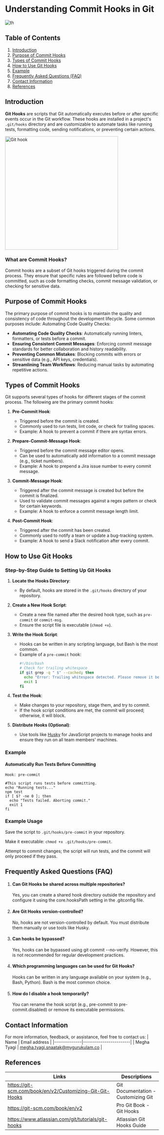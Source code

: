# Understanding Commit Hooks in Git

![th](https://github.com/user-attachments/assets/2137c069-5ed0-4d5d-bd45-accb045fdba1)



## Table of Contents
1. [Introduction](#introduction)
2. [Purpose of Commit Hooks](#purpose-of-commit-hooks)
3. [Types of Commit Hooks](#types-of-commit-hooks)
4. [How to Use Git Hooks](#how-to-use-git-hooks)
5. [Example](#example)
6. [Frequently Asked Questions (FAQ)](#frequently-asked-questions-faq)
7. [Contact Information](#contact-information)
8. [References](#references)

## Introduction

**Git Hooks** are scripts that Git automatically executes before or after specific events occur in the Git workflow. These hooks are installed in a project's `.git/hooks` directory and are customizable to automate tasks like running tests, formatting code, sending notifications, or preventing certain actions.

<img width="370" alt="Git hook" src="https://github.com/user-attachments/assets/56361826-4d33-498c-9539-88bcd0abea7d">



### What are Commit Hooks?

Commit hooks are a subset of Git hooks triggered during the commit process. They ensure that specific rules are followed before code is committed, such as code formatting checks, commit message validation, or checking for sensitive data.

## Purpose of Commit Hooks

The primary purpose of commit hooks is to maintain the quality and consistency of code throughout the development lifecycle. Some common purposes include:
Automating Code Quality Checks:
- **Automating Code Quality Checks**: Automatically running linters, formatters, or tests before a commit.
- **Ensuring Consistent Commit Messages**: Enforcing commit message standards for better collaboration and history readability.
- **Preventing Common Mistakes**: Blocking commits with errors or sensitive data (e.g., API keys, credentials).
- **Streamlining Team Workflows**: Reducing manual tasks by automating repetitive actions.

## Types of Commit Hooks

Git supports several types of hooks for different stages of the commit process. The following are the primary commit hooks:

1. **Pre-Commit Hook**:
   - Triggered before the commit is created.
   - Commonly used to run tests, lint code, or check for trailing spaces.
   - Example: A hook to prevent a commit if there are syntax errors.

2. **Prepare-Commit-Message Hook**:
   - Triggered before the commit message editor opens.
   - Can be used to automatically add information to a commit message (e.g., ticket numbers).
   - Example: A hook to prepend a Jira issue number to every commit message.

3. **Commit-Message Hook**:
   - Triggered after the commit message is created but before the commit is finalized.
   - Used to validate commit messages against a regex pattern or check for certain keywords.
   - Example: A hook to enforce a commit message length limit.

4. **Post-Commit Hook**:
   - Triggered after the commit has been created.
   - Commonly used to notify a team or update a bug-tracking system.
   - Example: A hook to send a Slack notification after every commit.

## How to Use Git Hooks

### Step-by-Step Guide to Setting Up Git Hooks

1. **Locate the Hooks Directory**:
   - By default, hooks are stored in the `.git/hooks` directory of your repository.

2. **Create a New Hook Script**:
   - Create a new file named after the desired hook type, such as `pre-commit` or `commit-msg`.
   - Ensure the script file is executable (`chmod +x`).

3. **Write the Hook Script**:
   - Hooks can be written in any scripting language, but Bash is the most common.
   - Example of a `pre-commit` hook:
     ```bash
     #!/bin/bash
     # Check for trailing whitespace
     if git grep -q " $" --cached; then
       echo "Error: Trailing whitespace detected. Please remove it before committing."
       exit 1
     fi
     ```

4. **Test the Hook**:
   - Make changes to your repository, stage them, and try to commit.
   - If the hook script conditions are met, the commit will proceed; otherwise, it will block.

5. **Distribute Hooks (Optional)**:
   - Use tools like [Husky](https://typicode.github.io/husky) for JavaScript projects to manage hooks and ensure they run on all team members' machines.



### Example
#### Automatically Run Tests Before Committing

`Hook: pre-commit`

```#!/bin/bash
#This script runs tests before committing.
echo "Running tests..."
npm test
if [ $? -ne 0 ]; then
  echo "Tests failed. Aborting commit."
  exit 1
fi
```

### Example Usage

Save the script to `.git/hooks/pre-commit` in your repository.

Make it executable: `chmod +x .git/hooks/pre-commit`.

Attempt to commit changes; the script will run tests, and the commit will only proceed if they pass.


## Frequently Asked Questions (FAQ)

1. #### Can Git Hooks be shared across multiple repositories?
   Yes, you can create a shared hook directory outside the repository and configure it using the core.hooksPath setting in the .gitconfig file.

2. #### Are Git Hooks version-controlled?
   No, hooks are not version-controlled by default. You must distribute them manually or use tools like Husky.

3. #### Can hooks be bypassed?
   Yes, hooks can be bypassed using git commit --no-verify. However, this is not recommended for regular development practices.

4. #### Which programming languages can be used for Git Hooks?
   Hooks can be written in any language available on your system (e.g., Bash, Python). Bash is the most common choice.

5. #### How do I disable a hook temporarily?
   You can rename the hook script (e.g., pre-commit to pre-commit.disabled) or remove its executable permissions.

## Contact Information
For more information, feedback, or assistance, feel free to contact us:
| Name         | Email address          |
|--------------|------------------------|
| Megha Tyagi          | megha.tyagi.snaatak@mygurukulam.co  |


## References
| Links                                             | Descriptions                                                    |
|---------------------------------------------------|-----------------------------------------------------------------|
|https://git-scm.com/book/en/v2/Customizing-Git-Git-Hooks |Git Documentation - Customizing Git|
|https://git-scm.com/book/en/v2 | Pro Git Book - Git Hooks|
|https://www.atlassian.com/git/tutorials/git-hooks|Atlassian Git Hooks Guide|








